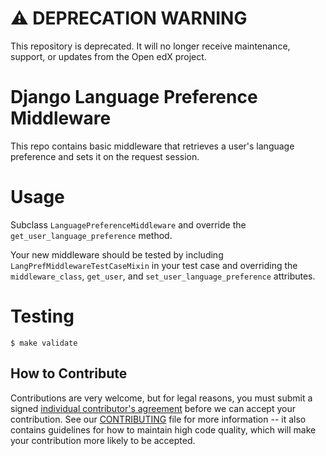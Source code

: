 ⚠️ DEPRECATION WARNING
======================

This repository is deprecated. It will no longer receive maintenance, support, or updates from the Open edX project.

Django Language Preference Middleware
=====================================

This repo contains basic middleware that retrieves a user's language 
preference and sets it on the request session.

Usage
=====
Subclass `LanguagePreferenceMiddleware` and override the
`get_user_language_preference` method.

Your new middleware should be
tested by including `LangPrefMiddlewareTestCaseMixin` in your test case and
overriding the `middleware_class`, `get_user`, and 
`set_user_language_preference` attributes.

Testing
=======

    $ make validate


How to Contribute
-----------------

Contributions are very welcome, but for legal reasons, you must submit a signed
[individual contributor's agreement](http://code.edx.org/individual-contributor-agreement.pdf)
before we can accept your contribution. See our
[CONTRIBUTING](https://github.com/openedx/.github/blob/master/CONTRIBUTING.md)
file for more information -- it also contains guidelines for how to maintain
high code quality, which will make your contribution more likely to be accepted.
